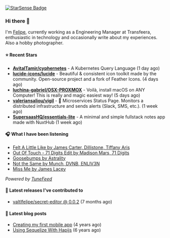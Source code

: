 <a href="https://starsense.app/developer-types" target="_blank"><img src="https://starsense.app/api/badge/?user=valtlfelipe" alt="StarSense Badge"></a>

### Hi there 👋

I'm [Felipe](https://felipevm.com), currently working as a Engineering Manager at Transfeera, enthusiastic in technology and occasionally write about my experiences. Also a hobby photographer.

#### ⭐ Recent Stars
- **[AvitalTamir/cyphernetes](https://github.com/AvitalTamir/cyphernetes)** - A Kubernetes Query Language (1 day ago)
- **[lucide-icons/lucide](https://github.com/lucide-icons/lucide)** - Beautiful &amp; consistent icon toolkit made by the community. Open-source project and a fork of Feather Icons. (4 days ago)
- **[luchina-gabriel/OSX-PROXMOX](https://github.com/luchina-gabriel/OSX-PROXMOX)** - Voilà, install macOS on ANY Computer! This is really and magic easiest way! (5 days ago)
- **[valeriansaliou/vigil](https://github.com/valeriansaliou/vigil)** - 🚦 Microservices Status Page. Monitors a distributed infrastructure and sends alerts (Slack, SMS, etc.). (1 week ago)
- **[SupersaasHQ/essentials-lite](https://github.com/SupersaasHQ/essentials-lite)** - A minimal and simple fullstack notes app made with NuxtHub (1 week ago)

#### 🎧 What I have been listening
- [Felt A Little Like by James Carter, Dillistone, Tiffany Aris](https://open.spotify.com/track/59UH0rSIE50SCvvj2FNGKv)
- [Out Of Touch - 71 Digits Edit by Madison Mars, 71 Digits](https://open.spotify.com/track/3Uxp6uik4XcT6LGIv8mKNe)
- [Goosebumps by Astrality](https://open.spotify.com/track/6G9Q0Br0TIdJuvaL3dTsoz)
- [Not the Same by Munch, DVNB, ENLIV3N](https://open.spotify.com/track/5gXcMNe5uyrEZ2k6fDAdux)
- [Miss Me by James Lacey](https://open.spotify.com/track/4JxzD8bVc773ErFw7Wl2C8)

_Powered by [TuneFeed](https://tunefeed.app?ref=valtlfelipe-gh-profile)_ 

#### 🚀 Latest releases I've contributed to


- [valtlfelipe/secret-editor @ 0.0.2](https://github.com/valtlfelipe/secret-editor/releases/tag/0.0.2) (7 months ago)

#### 📄 Latest blog posts
- [Creating my first mobile app](https://felipevm.com/posts/creating-my-first-mobile-app/) (4 years ago)
- [Using Sequelize With Hapijs](https://felipevm.com/posts/using-sequelize-with-hapijs/) (6 years ago)
